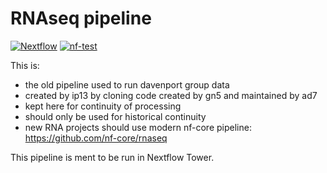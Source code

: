 # RNAseq pipeline

[![Nextflow](https://img.shields.io/badge/nextflow-%E2%89%A522.08-brightgreen.svg)](https://www.nextflow.io/)
[![nf-test](https://img.shields.io/badge/tested_with-nf--test-337ab7.svg)](https://github.com/askimed/nf-test)


This is: 
* the old pipeline used to run davenport group data
* created by ip13 by cloning code created by gn5 and maintained by ad7
* kept here for continuity of processing
* should only be used for historical continuity
* new RNA projects should use modern nf-core pipeline: https://github.com/nf-core/rnaseq

This pipeline is ment to be run in Nextflow Tower.
